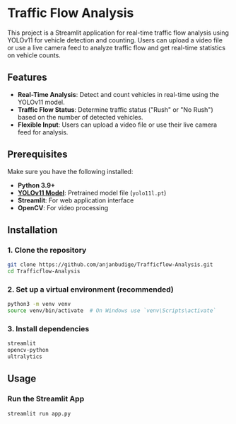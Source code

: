 # Traffic Flow Analysis

This project is a Streamlit application for real-time traffic flow analysis using YOLOv11 for vehicle detection and counting. Users can upload a video file or use a live camera feed to analyze traffic flow and get real-time statistics on vehicle counts.

## Features

- **Real-Time Analysis**: Detect and count vehicles in real-time using the YOLOv11 model.
- **Traffic Flow Status**: Determine traffic status ("Rush" or "No Rush") based on the number of detected vehicles.
- **Flexible Input**: Users can upload a video file or use their live camera feed for analysis.

## Prerequisites

Make sure you have the following installed:

- **Python 3.9+**
- **[YOLOv11 Model](https://github.com/ultralytics/ultralytics)**: Pretrained model file (`yolo11l.pt`)
- **Streamlit**: For web application interface
- **OpenCV**: For video processing

## Installation
### 1. Clone the repository

```bash
git clone https://github.com/anjanbudige/Trafficflow-Analysis.git
cd Trafficflow-Analysis
```
### 2. Set up a virtual environment (recommended)

```bash
python3 -m venv venv
source venv/bin/activate  # On Windows use `venv\Scripts\activate`
```
### 3. Install dependencies

```bash
streamlit
opencv-python
ultralytics
```

## Usage
### Run the Streamlit App

```bash
streamlit run app.py
```
